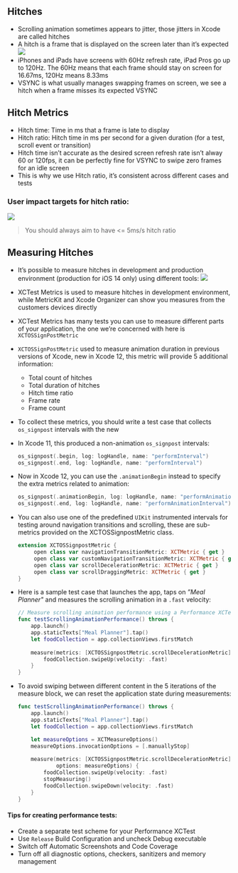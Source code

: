 
## Hitches
* Scrolling animation sometimes appears to jitter, those jitters in Xcode are called hitches
* A hitch is a frame that is displayed on the screen later than it’s expected
	![][image-1]
* iPhones and iPads have screens with 60Hz refresh rate, iPad Pros go up to 120Hz. The 60Hz means that each frame should stay on screen for 16.67ms, 120Hz means 8.33ms
* VSYNC is what usually manages swapping frames on screen, we see a hitch when a frame misses its expected VSYNC 

## Hitch Metrics
* Hitch time: Time in ms that a frame is late to display
* Hitch ratio: Hitch time in ms per second for a given duration (for a test, scroll event or transition)
* Hitch time isn’t accurate as the desired screen refresh rate isn’t alway 60 or 120fps, it can be perfectly fine for VSYNC to swipe zero frames for an idle screen
* This is why we use Hitch ratio, it’s consistent across different cases and tests

### User impact targets for hitch ratio:
![][image-2]
> You should always aim to have \<= 5ms/s hitch ratio

## Measuring Hitches
* It’s possible to measure hitches in development and production environment (production for iOS 14 only) using different tools:
	![][image-3]
* XCTest Metrics is used to measure hitches in development environment, while MetricKit and Xcode Organizer can show you measures from the customers devices directly
* XCTest Metrics has many tests you can use to measure different parts of your application, the one we’re concerned with here is `XCTOSSignPostMetric`
* `XCTOSSignPostMetric` used to measure animation duration in previous versions of Xcode, new in Xcode 12, this metric will provide 5 additional information:
	* Total count of hitches
	* Total duration of hitches
	* Hitch time ratio
	* Frame rate
	* Frame count
* To collect these metrics, you should write a test case that collects `os_signpost` intervals with the new 
* In Xcode 11, this produced a non-animation `os_signpost` intervals:
	```swift
	os_signpost(.begin, log: logHandle, name: "performInterval")
	os_signpost(.end, log: logHandle, name: "performInterval")
	```
* Now in Xcode 12, you can use the `.animationBegin` instead to specify the extra metrics related to animation:
	```swift
	os_signpost(.animationBegin, log: logHandle, name: "performAnimationInterval")
	os_signpost(.end, log: logHandle, name: "performAnimationInterval")
	```

* You can also use one of the predefined `UIKit` instrumented intervals for testing around navigation transitions and scrolling, these are sub-metrics provided on the XCTOSSignpostMetric class.
	```swift
	extension XCTOSSignpostMetric {
		 open class var navigationTransitionMetric: XCTMetric { get }
		 open class var customNavigationTransitionMetric: XCTMetric { get }
		 open class var scrollDecelerationMetric: XCTMetric { get }
		 open class var scrollDraggingMetric: XCTMetric { get }
	}
	```

* Here is a sample test case that launches the app, taps on _”Meal Planner"_ and measures the scrolling animation in a `.fast` velocity:
	```swift
	// Measure scrolling animation performance using a Performance XCTest
	func testScrollingAnimationPerformance() throws {
		app.launch()
		app.staticTexts["Meal Planner"].tap()
		let foodCollection = app.collectionViews.firstMatch
		
		measure(metrics: [XCTOSSignpostMetric.scrollDecelerationMetric]) {
	    	foodCollection.swipeUp(velocity: .fast)
		}
	}
	```

* To avoid swiping between different content in the 5 iterations of the measure block, we can reset the application state during measurements:
	```swift
	func testScrollingAnimationPerformance() throws { 
		app.launch()
		app.staticTexts["Meal Planner"].tap()
		let foodCollection = app.collectionViews.firstMatch

		let measureOptions = XCTMeasureOptions()
		measureOptions.invocationOptions = [.manuallyStop]
	    	
		measure(metrics: [XCTOSSignpostMetric.scrollDecelerationMetric],
	        	options: measureOptions) {
	    	foodCollection.swipeUp(velocity: .fast)
	    	stopMeasuring()
	    	foodCollection.swipeDown(velocity: .fast)
		}
	}
	```

#### Tips for creating performance tests:
* Create a separate test scheme for your Performance XCTest
* Use `Release`  Build Configuration and uncheck Debug executable
* Switch off Automatic Screenshots and Code Coverage
* Turn off all diagnostic options, checkers, sanitizers and memory management

[image-1]:	../../../images/notes/wwdc20/10077/frame_delay.png
[image-2]:	../../../images/notes/wwdc20/10077/hitch_ratio_targets.png
[image-3]:	../../../images/notes/wwdc20/10077/hitch_measurement_tools.png